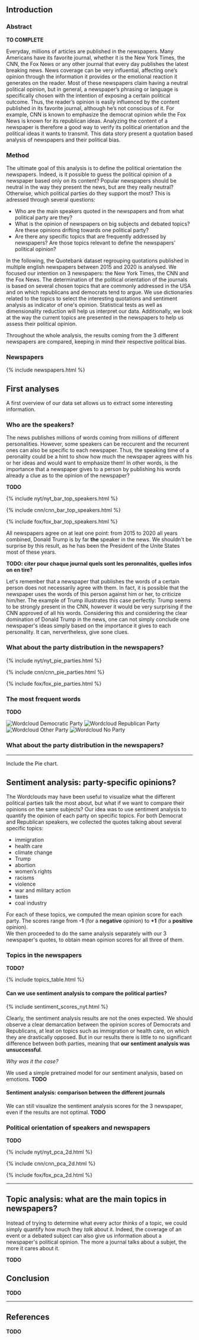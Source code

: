 ## Introduction

### Abstract

**TO COMPLETE**

Everyday, millions of articles are published in the newspapers. Many Americans have its favorite journal, whether it is the New York Times, the CNN, the Fox News or any other journal that every day publishes the latest breaking news. News coverage can be very influential, affecting one’s opinion through the information it provides or the emotional reaction it generates on the reader. Most of these newspapers claim having a neutral political opinion, but in general, a newspaper’s phrasing or language is specifically chosen with the intention of exposing a certain political outcome. Thus, the reader’s opinion is easily influenced by the content published in its favorite journal, although he’s not conscious of it. For example, CNN is known to emphasize the democrat opinion while the Fox News is known for its republican ideas.
Analyzing the content of a newspaper is therefore a good way to verify its political orientation and the political ideas it wants to transmit. This data story present a quotation based analysis of newspapers and their political bias.

### Method
The ultimate goal of this analysis is to define the political orientation the newspapers. Indeed, is it possible to guess the political opinion of a newspaper based only on its content? Popular newspapers should be neutral in the way they present the news, but are they really neutral? Otherwise, which political parties do they support the most?
This is adressed through several questions:
<ul class="default">
    <li>Who are the main speakers quoted in the newspapers and from what political party are they?</li>
    <li>What is the opinion of newspapers on big subjects and debated topics? Are these opinions drifting towards one political party?</li>
    <li>Are there any specific topics that are frequently addressed by newspapers? Are those topics relevant to define the newspapers' political opinion?</li>
</ul>

In the following, the Quotebank dataset regrouping quotations published in multiple english newspapers between 2015 and 2020 is analysed. We focused our intention on 3 newspapers: the New York Times, the CNN and the Fox News. The determination of the political orientation of the journals is based on several chosen topics that are commonly addressed in the USA and on which republicans and democrats tend to argue. 
We use dictionaries related to the topics to select the interesting quotations and sentiment analysis as indicator of one's opinion. Statistical tests as well as dimensionality reduction will help us interpret our data. 
Additionally, we look at the way the current topics are presented in the newspapers to help us assess their political opinion. 

Throughout the whole analysis, the results coming from the 3 different newspapers are compared, keeping in mind their respective political bias. 

### Newspapers

{% include newspapers.html %}

## First analyses
A first overview of our data set allows us to extract some interesting information.

### Who are the speakers?

The news publishes millions of words coming from millions of different personalities. However, some speakers can be reccurent and the recurrent ones can also be specific to each newspaper. Thus, the speaking time of a peronality could be a hint to show how much the newspaper agrees with his or her ideas and would want to emphasize them! In other words, is the importance that a newspaper gives to a person by publishing his words already a clue as to the opinion of the newspaper? 

**TODO** <!-- Counts of most frequent speakers in the different newspapers -->

<!-- Figure: Barplot for each newspaper -->
{% include nyt/nyt_bar_top_speakers.html %}

{% include cnn/cnn_bar_top_speakers.html %}

{% include fox/fox_bar_top_speakers.html %}

All newspapers agree on at leat one point: from 2015 to 2020 all years combined, Donald Trump is by far **the** speaker in the news. We shouldn't be surprise by this result, as he has been the President of the Unite States most of these years. 

**TODO: citer pour chaque journal quels sont les peronnalités, quelles infos on en tire?**

Let's remember that a newspaper that publishes the words of a certain person does not necessarily agree with them. 
In fact, it is possible that the newspaper uses the words of this person against him or her, to criticize him/her. The example of Trump illustrates this case perfectly: Trump seems to be strongly present in the CNN, however it would be very surprising if the CNN approved of all his words.
Considering this and considering the clear domination of Donald Trump in the news, one can not simply conclude one newspaper's ideas simply based on the importance it gives to each personality. It can, nervertheless, give sone clues.

### What about the party distribution in the newspapers?

{% include nyt/nyt_pie_parties.html %}

{% include cnn/cnn_pie_parties.html %}

{% include fox/fox_pie_parties.html %}

### The most frequent words

**TODO** <!-- Occurences of words (wordclouds) -->

<!-- Figure: Wordcloud for each newspaper -->
<img class="image" src="images/wordclouds/wordcloud_democratic_party.svg" alt="Wordcloud Democratic Party" />
<img class="image" src="images/wordclouds/wordcloud_republican_party.svg" alt="Wordcloud Republican Party" />
<img class="image" src="images/wordclouds/wordcloud_other_party.svg" alt="Wordcloud Other Party" />
<img class="image" src="images/wordclouds/wordcloud_no_party.svg" alt="Wordcloud No Party" />

### What about the party distribution in the newspapers?

---
Include the Pie chart.

## Sentiment analysis: party-specific opinions?
The Wordclouds may have been useful to visualize what the different political parties talk the most about, but what if we want to compare their opinions on the same subjects? Our idea was to use sentiment analysis to quantify the opinion of each party on specific topics. For both Democrat and Republican speakers, we collected the quotes talking about several specific topics:

<ul class="default">
    <li>immigration</li>
    <li>health care</li>
    <li>climate change</li>
    <li>Trump</li>
    <li>abortion</li>
    <li>women’s rights</li>
    <li>racisms</li>
    <li>violence</li>
    <li>war and military action</li>
    <li>taxes</li>
    <li>coal industry</li>
</ul>

For each of these topics, we computed the mean opinion score for each party. The scores range from **-1** (for a **negative** opinion) to **+1** (for a **positive** opinion).  
We then proceeded to do the same analysis separately with our 3 newspaper's quotes, to obtain mean opinion scores for all three of them. 

### Topics in the newspapers

**TODO?** <!-- List topics, explain method -->  <!-- A QUEL POINT FAUT VRAIMENT EXPLIQUER LES METHODES DANS LA DATASTORY? -->

{% include topics_table.html %}


#### Can we use sentiment analysis to compare the political parties?

<!-- Figure: Barplot average of compound score for each topic, each party -->
{% include sentiment_scores_nyt.html %}

Clearly, the sentiment analysis results are not the ones expected. We should observe a clear demarcation between the opinion scores of Democrats and Republicans, at leat on topics such as immigration or health care, on which they are drastically opposed. But in our results there is little to no significant difference between both parties, meaning that **our sentiment analysis was unsuccessful**.

<!-- Table: topics with significant difference or not (?) -->

*Why was it the case?* 

We used a simple pretrained model for our sentiment analysis, based on emotions.  **TODO**
<!-- complete if we cannot improve the results -->



#### Sentiment analysis: comparison between the different journals

We can still visualize the sentiment analysis scores for the 3 newspaper, even if the results are not optimal.
**TODO** <!-- Sentiment analysis per topic for each newspaper -->

<!-- Figure: Barplot average of compound score for each topic, each newspaper -->


### Political orientation of speakers and newspapers

**TODO** <!-- PCA with speakers, clustering if possible -->

<!-- Figure: Results of PCA with graph of speakers and newspapers -->

{% include nyt/nyt_pca_2d.html %}

{% include cnn/cnn_pca_2d.html %}

{% include fox/fox_pca_2d.html %}

---
## Topic analysis: what are the main topics in newspapers?

Instead of trying to determine what every actor *thinks* of a topic, we could simply quantify how much they *talk* about it. Indeed, the coverage of an event or a debated subject can also give us information about a newspaper's political opinion. The more a journal talks about a subjet, the more it cares about it. 

**TODO** <!-- Sentiment analysis per topic for each newspaper -->

<!-- Figure: Barplot frequency of quotes about each topic -->



## Conclusion

**TODO**

---

## References

**TODO** <!-- Add references -->
